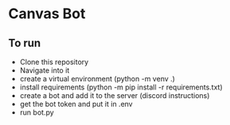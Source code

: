 # Canvas Bot

## To run

- Clone this repository
- Navigate into it
- create a virtual environment (python -m venv .)
- install requirements (python -m pip install -r requirements.txt)
- create a bot and add it to the server (discord instructions)
- get the bot token and put it in .env
- run bot.py